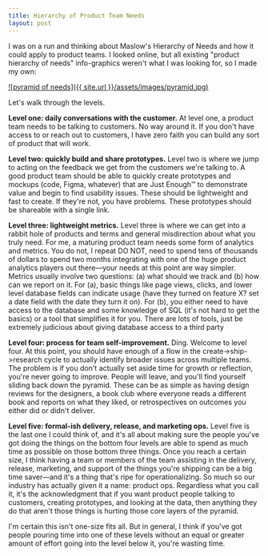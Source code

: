 ```yaml
---
title: Hierarchy of Product Team Needs
layout: post
---
```


I was on a run and thinking about Maslow's Hierarchy of Needs and how it could apply to product teams. I looked online, but all existing "product hierarchy of needs" info-graphics weren't what I was looking for, so I made my own: 

[![pyramid of needs]({{ site.url }}/assets/images/pyramid.jpg)](/assets/images/pyramid.jpg)

Let's walk through the levels. 

**Level one: daily conversations with the customer.** At level one, a product team needs to be talking to customers. No way around it. If you don't have access to or reach out to customers, I have zero faith you can build any sort of product that will work. 

**Level two: quickly build and share prototypes.** Level two is where we jump to acting on the feedback we get from the customers we're talking to. A good product team should be able to quickly create prototypes and mockups (code, Figma, whatever) that are Just Enough™ to demonstrate value and begin to find usability issues. These should be lightweight and fast to create. If they're not, you have problems. These prototypes should be shareable with a single link. 

**Level three: lightweight metrics.** Level three is where we can get into a rabbit hole of products and terms and general misdirection about what you truly need. For me, a maturing product team needs some form of analytics and metrics. You do not, I repeat DO NOT, need to spend tens of thousands of dollars to spend two months integrating with one of the huge product analytics players out there—your needs at this point are way simpler. Metrics usually involve two questions: (a) what should we track and (b) how can we report on it. For (a), basic things like page views, clicks, and lower level database fields can indicate usage (have they turned on feature X? set a date field with the date they turn it on). For (b), you either need to have access to the database and some knowledge of SQL (it's not hard to get the basics) or a tool that simplifies it for you. There are lots of tools, just be extremely judicious about giving database access to a third party

**Level four: process for team self-improvement.** Ding. Welcome to level four. At this point, you should have enough of a flow in the create->ship->research cycle to actually identify broader issues across multiple teams. The problem is if you don't actually set aside time for growth or reflection, you're never going to improve. People will leave, and you'll find yourself sliding back down the pyramid. These can be as simple as having design reviews for the designers, a book club where everyone reads a different book and reports on what they liked, or retrospectives on outcomes you either did or didn't deliver. 

**Level five: formal-ish delivery, release, and marketing ops.** Level five is the last one I could think of, and it's all about making sure the people you've got doing the things on the bottom four levels are able to spend as much time as possible on those bottom three things. Once you reach a certain size, I think having a team or members of the team assisting in the delivery, release, marketing, and support of the things you're shipping can be a big time saver—and it's a thing that's ripe for operationalizing. So much so our industry has actually given it a name: product ops. Regardless what you call it, it's the acknowledgment that if you want product people talking to customers, creating prototypes, and looking at the data, then anything they do that aren't those things is hurting those core layers of the pyramid. 

I'm certain this isn't one-size fits all. But in general, I think if you've got people pouring time into one of these levels without an equal or greater amount of effort going into the level below it, you're wasting time. 

